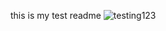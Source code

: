 this is my test readme
![testing123](https://www.google.com/url?sa=i&url=https%3A%2F%2Fletsenhance.io%2F&psig=AOvVaw25lzf1HetE28egNMwBaWC2&ust=1748519001664000&source=images&cd=vfe&opi=89978449&ved=0CBQQjRxqFwoTCPj0sYGLxo0DFQAAAAAdAAAAABAH)
